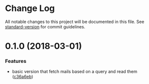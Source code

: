 # Change Log

All notable changes to this project will be documented in this file. See [standard-version](https://github.com/conventional-changelog/standard-version) for commit guidelines.

<a name="0.1.0"></a>
# 0.1.0 (2018-03-01)


### Features

* basic version that fetch mails based on a query and read them ([c36a6eb](https://github.com/chipp972/mail-link-extractor/commit/c36a6eb))
